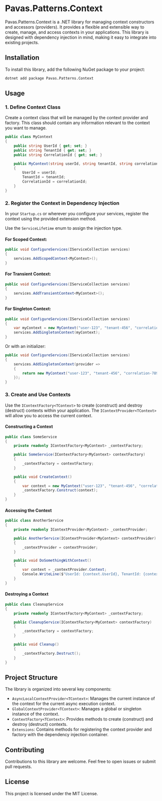 # Pavas.Patterns.Context

Pavas.Patterns.Context is a .NET library for managing context constructors and accessors (providers). It provides a
flexible and extensible way to create, manage, and access contexts in your applications. This library is designed with
dependency injection in mind, making it easy to integrate into existing projects.

## Installation

To install this library, add the following NuGet package to your project:

```bash
dotnet add package Pavas.Patterns.Context
```

## Usage

### 1. Define Context Class

Create a context class that will be managed by the context provider and factory. This class should contain any
information relevant to the context you want to manage.

```csharp
public class MyContext
{
    public string UserId { get; set; }
    public string TenantId { get; set; }
    public string CorrelationId { get; set; }

    public MyContext(string userId, string tenantId, string correlationId)
    {
        UserId = userId;
        TenantId = tenantId;
        CorrelationId = correlationId;
    }
}
```

### 2. Register the Context in Dependency Injection

In your `Startup.cs` or wherever you configure your services, register the context using the provided extension method.

Use the `ServiceLifetime` enum to assign the injection type.

#### For Scoped Context:

```csharp
public void ConfigureServices(IServiceCollection services)
{
    services.AddScopedContext<MyContext>();
}
```

#### For Transient Context:

```csharp
public void ConfigureServices(IServiceCollection services)
{
    services.AddTransientContext<MyContext>();
}
```

#### For Singleton Context:

```csharp
public void ConfigureServices(IServiceCollection services)
{
    var myContext = new MyContext("user-123", "tenant-456", "correlation-789");
    services.AddSingletonContext(myContext);
}
```

Or with an initializer:

```csharp
public void ConfigureServices(IServiceCollection services)
{
    services.AddSingletonContext(provider =>
    {
        return new MyContext("user-123", "tenant-456", "correlation-789");
    });
}
```

### 3. Create and Use Contexts

Use the `IContextFactory<TContext>` to create (construct) and destroy (destruct) contexts within your application.
The `IContextProvider<TContext>` will allow you to access the current context.

#### Constructing a Context

```csharp
public class SomeService
{
    private readonly IContextFactory<MyContext> _contextFactory;

    public SomeService(IContextFactory<MyContext> contextFactory)
    {
        _contextFactory = contextFactory;
    }

    public void CreateContext()
    {
        var context = new MyContext("user-123", "tenant-456", "correlation-456");
        _contextFactory.Construct(context);
    }
}
```

#### Accessing the Context

```csharp
public class AnotherService
{
    private readonly IContextProvider<MyContext> _contextProvider;

    public AnotherService(IContextProvider<MyContext> contextProvider)
    {
        _contextProvider = contextProvider;
    }

    public void DoSomethingWithContext()
    {
        var context = _contextProvider.Context;
        Console.WriteLine($"UserId: {context.UserId}, TenantId: {context.TenantId}, CorrelationId: {context.CorrelationId}");
    }
}
```

#### Destroying a Context

```csharp
public class CleanupService
{
    private readonly IContextFactory<MyContext> _contextFactory;

    public CleanupService(IContextFactory<MyContext> contextFactory)
    {
        _contextFactory = contextFactory;
    }

    public void Cleanup()
    {
        _contextFactory.Destruct();
    }
}
```

## Project Structure

The library is organized into several key components:

- `AsyncLocalContextProvider<TContext>`: Manages the current instance of the context for the current async execution
  context.
- `GlobalContextProvider<TContext>`: Manages a global or singleton instance of the context.
- `ContextFactory<TContext>`: Provides methods to create (construct) and destroy (destruct) contexts.
- `Extensions`: Contains methods for registering the context provider and factory with the dependency injection
  container.

## Contributing

Contributions to this library are welcome. Feel free to open issues or submit pull requests.

## License

This project is licensed under the MIT License.
